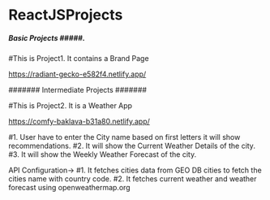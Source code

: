 # ReactJSProjects


#####  Basic Projects  #####.
#This is Project1. It contains a Brand Page 

 https://radiant-gecko-e582f4.netlify.app/




#######  Intermediate Projects  #######

#This is Project2. It is a Weather App 

https://comfy-baklava-b31a80.netlify.app/

#1. User have to enter the City name based on first letters it will show recommendations.
#2. It will show the Current Weather Details of the city.
#3. It will show the Weekly Weather Forecast of the city.


API Configuration->
#1. It fetches cities data from GEO DB cities to fetch the cities name with country code.
#2. It fetches current weather and weather forecast using openweathermap.org 



